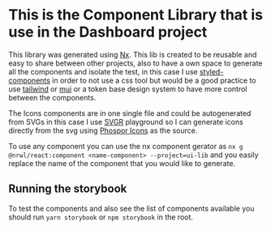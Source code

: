 # This is the Component Library that is use in the Dashboard project

This library was generated using [Nx](https://nx.dev). This lib is created to be reusable and easy to share between other projects, also to have a own space to generate all the components and isolate the test, in this case I use [styled-components](https://styled-components.com/) in order to not use a css tool but would be a good practice to use [tailwind](https://tailwindcss.com/) or [mui](https://mui.com/) or a token base design system to have more control between the components.

The Icons components are in one single file and could be autogenerated from SVGs in this case I use [SVGR](https://react-svgr.com/) playground so I can generate icons directly from the svg using [Phospor Icons](https://phosphoricons.com/) as the source.

To use any component you can use the nx component gerator as `nx g @nrwl/react:component <name-component> --project=ui-lib` and you easily replace the name of the component that you would like to generate.

## Running the storybook

To test the components and also see the list of components available you should run `yarn storybook` or `npm storybook` in the root.
